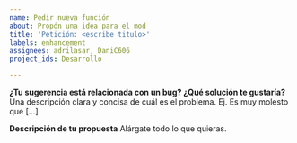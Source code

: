 ```yaml
---
name: Pedir nueva función
about: Propón una idea para el mod
title: 'Petición: <escribe titulo>'
labels: enhancement
assignees: adrilasar, DaniC606
project_ids: Desarrollo

---
```


**¿Tu sugerencia está relacionada con un bug? ¿Qué solución te gustaría?**
Una descripción clara y concisa de cuál es el problema. Ej. Es muy molesto que [...]

**Descripción de tu propuesta**
Alárgate todo lo que quieras.
